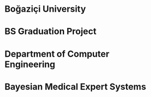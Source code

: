 # Boğaziçi University
# BS Graduation Project
# Department of Computer Engineering
# Bayesian Medical Expert Systems
